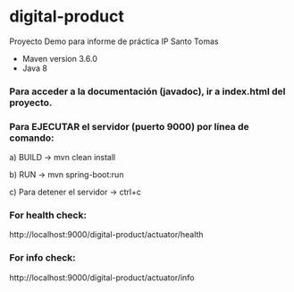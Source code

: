 # digital-product
Proyecto Demo para informe de práctica IP Santo Tomas

* Maven version 3.6.0
* Java 8

### Para acceder a la documentación (javadoc), ir a index.html del proyecto.

### Para EJECUTAR el servidor (puerto 9000) por línea de comando:

a)
BUILD -> mvn clean install

b)
RUN -> mvn spring-boot:run

c)
Para detener el servidor -> ctrl+c

### For health check:

http://localhost:9000/digital-product/actuator/health

### For info check:

http://localhost:9000/digital-product/actuator/info


